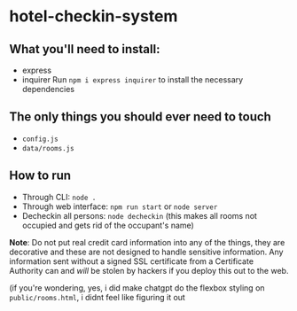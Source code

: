 # hotel-checkin-system

## What you'll need to install:
- express
- inquirer
Run `npm i express inquirer` to install the necessary dependencies

## The only things you should ever need to touch
- `config.js`
- `data/rooms.js`

## How to run
- Through CLI: `node .`
- Through web interface: `npm run start` or `node server`
- Decheckin all persons: `node decheckin` (this makes all rooms not occupied and gets rid of the occupant's name)

**Note**: Do not put real credit card information into any of the things, they are decorative and these are not designed to handle sensitive information. Any information sent without a signed SSL certificate from a Certificate Authority can and *will* be stolen by hackers if you deploy this out to the web.

(if you're wondering, yes, i did make chatgpt do the flexbox styling on `public/rooms.html`, i didnt feel like figuring it out
